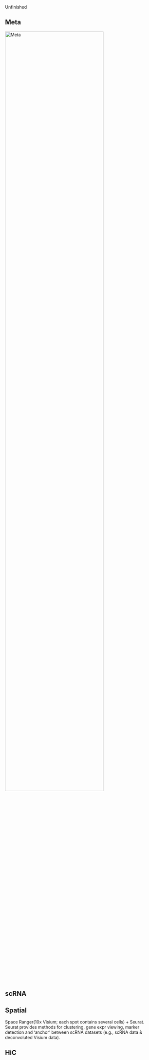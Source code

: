 <style>
img{
    width: 80%;
}
</style>





Unfinished

## Meta
[![Meta](../Pipelines_overview/img/meta.png)](.)


## scRNA







## Spatial 
Space Ranger(10x Visium; each spot contains several cells) + Seurat. Seurat provides methods for clustering, gene expr viewing, marker detection and ‘anchor’ between scRNA datasets (e.g., scRNA data & deconvoluted Visium data).





## HiC










